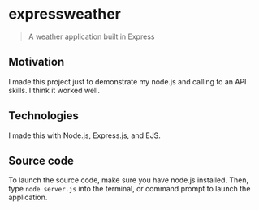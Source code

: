 # expressweather
> A weather application built in Express

## Motivation
I made this project just to demonstrate my node.js and calling to an API skills. I think it worked well.

## Technologies
I made this with Node.js, Express.js, and EJS.

## Source code

To launch the source code, make sure you have node.js installed. Then, type `node server.js` into the terminal, or command prompt to launch the application.
